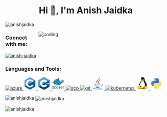 <h1 align="center">Hi 👋, I'm Anish Jaidka</h1>
<p align="left"> <img src="https://komarev.com/ghpvc/?username=anishjaidka&label=Profile%20views&color=0e75b6&style=flat" alt="anishjaidka" /> </p>

<img align="right" alt="coding" width="400" src="https://www.youtube.com/redirect?event=video_description&redir_token=QUFFLUhqa0NWUEI3MWcxVDJ1bHJaZEU2VFE4UUUzMEdCQXxBQ3Jtc0tuRE9QSWtrMThtLVA2dm1FLXhrUU90UER5LUY5cHV3ZGhGV1hOOTVONEdkVnA2aXpCXzJMcGhjaWhrZHV5SnBJMTVDQllFRmZTa2FSbTYyZ2NkUTBSS2NBSzVuM3ozN2Z3Z0tfQzlpNVpjYUFIV2dGTQ&q=https%3A%2F%2Fuser-images.githubusercontent.com%2F55389276%2F140866485-8fb1c876-9a8f-4d6a-98dc-08c4981eaf70.gif&v=HD4cnRuSGN0">

<h3 align="left">Connect with me:</h3>
<p align="left">
<a href="https://linkedin.com/in/anish-jaidka" target="blank"><img align="center" src="https://raw.githubusercontent.com/rahuldkjain/github-profile-readme-generator/master/src/images/icons/Social/linked-in-alt.svg" alt="anish-jaidka" height="30" width="40" /></a>
</p>

<h3 align="left">Languages and Tools:</h3>
<p align="left"> <a href="https://azure.microsoft.com/en-in/" target="_blank" rel="noreferrer"> <img src="https://www.vectorlogo.zone/logos/microsoft_azure/microsoft_azure-icon.svg" alt="azure" width="40" height="40"/> </a> <a href="https://www.cprogramming.com/" target="_blank" rel="noreferrer"> <img src="https://raw.githubusercontent.com/devicons/devicon/master/icons/c/c-original.svg" alt="c" width="40" height="40"/> </a> <a href="https://www.w3schools.com/cpp/" target="_blank" rel="noreferrer"> <img src="https://raw.githubusercontent.com/devicons/devicon/master/icons/cplusplus/cplusplus-original.svg" alt="cplusplus" width="40" height="40"/> </a> <a href="https://www.docker.com/" target="_blank" rel="noreferrer"> <img src="https://raw.githubusercontent.com/devicons/devicon/master/icons/docker/docker-original-wordmark.svg" alt="docker" width="40" height="40"/> </a> <a href="https://cloud.google.com" target="_blank" rel="noreferrer"> <img src="https://www.vectorlogo.zone/logos/google_cloud/google_cloud-icon.svg" alt="gcp" width="40" height="40"/> </a> <a href="https://git-scm.com/" target="_blank" rel="noreferrer"> <img src="https://www.vectorlogo.zone/logos/git-scm/git-scm-icon.svg" alt="git" width="40" height="40"/> </a> <a href="https://www.java.com" target="_blank" rel="noreferrer"> <img src="https://raw.githubusercontent.com/devicons/devicon/master/icons/java/java-original.svg" alt="java" width="40" height="40"/> </a> <a href="https://kubernetes.io" target="_blank" rel="noreferrer"> <img src="https://www.vectorlogo.zone/logos/kubernetes/kubernetes-icon.svg" alt="kubernetes" width="40" height="40"/> </a> <a href="https://www.linux.org/" target="_blank" rel="noreferrer"> <img src="https://raw.githubusercontent.com/devicons/devicon/master/icons/linux/linux-original.svg" alt="linux" width="40" height="40"/> </a> <a href="https://www.python.org" target="_blank" rel="noreferrer"> <img src="https://raw.githubusercontent.com/devicons/devicon/master/icons/python/python-original.svg" alt="python" width="40" height="40"/> </a> </p>

<p><img align="left" src="https://github-readme-stats.vercel.app/api/top-langs?username=anishjaidka&show_icons=true&locale=en&layout=compact" alt="anishjaidka" /></p>

<p>&nbsp;<img align="center" src="https://github-readme-stats.vercel.app/api?username=anishjaidka&show_icons=true&locale=en" alt="anishjaidka" /></p>

<p><img align="center" src="https://github-readme-streak-stats.herokuapp.com/?user=anishjaidka&" alt="anishjaidka" /></p>
